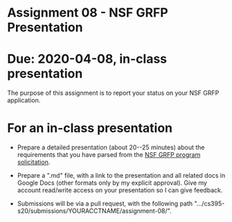 # Assignment 08 - NSF GRFP Presentation

# Due: 2020-04-08, in-class presentation 

The purpose of this assignment is to report your status on your NSF GRFP application.  

# For an in-class presentation

* Prepare a detailed presentation (about 20--25 minutes) about the requirements that you have parsed from the [NSF GRFP program solicitation](https://www.nsf.gov/pubs/2019/nsf19590/nsf19590.htm).  

* Prepare a ".md" file, with a link to the presentation and all related docs in Google Docs (other formats only by my explicit approval).  Give my account read/write access on your presentation so I can give feedback.  

* Submissions will be via a pull request, with the following path ".../cs395-s20/submissions/YOURACCTNAME/assignment-08/".  
